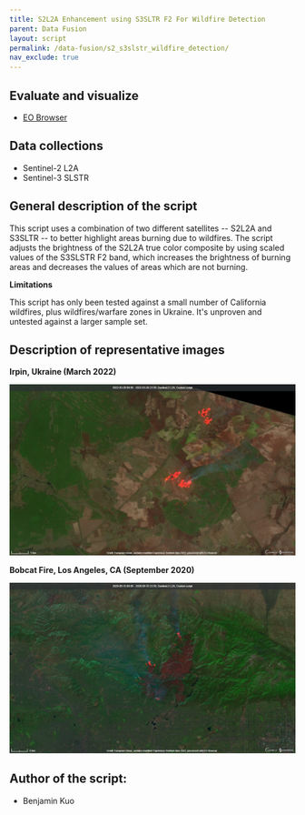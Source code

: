 ```yaml
---
title: S2L2A Enhancement using S3SLTR F2 For Wildfire Detection
parent: Data Fusion
layout: script
permalink: /data-fusion/s2_s3slstr_wildfire_detection/
nav_exclude: true
---
```


  
## Evaluate and visualize  
 - [EO Browser](https://sentinelshare.page.link/QgcU)

## Data collections 

- Sentinel-2 L2A
- Sentinel-3 SLSTR
  
## General description of the script  
  
This script uses a combination of two different satellites -- S2L2A and S3SLTR -- to better highlight areas burning due to wildfires. The script adjusts the brightness of the S2L2A true color composite by using scaled values of the S3SLSTR F2 band, which increases the brightness of burning areas and decreases the values of areas which are not burning.

**Limitations**

This script has only been tested against a small number of California wildfires, plus wildfires/warfare zones in Ukraine. It's unproven and untested against a larger sample set.

## Description of representative images  
  
**Irpin, Ukraine (March 2022)**

![Irpin](fig/fig1.jpg) 

**Bobcat Fire, Los Angeles, CA (September 2020)**

![Bobcat Fire](fig/fig2.jpg)  

## Author of the script: 
- Benjamin Kuo
